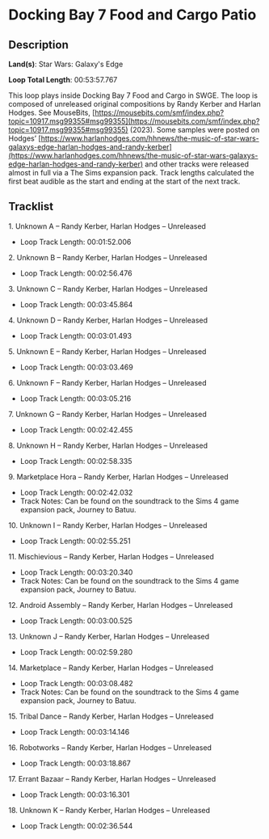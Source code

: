 # Docking Bay 7 Food and Cargo Patio

## Description

**Land(s)**: Star Wars: Galaxy's Edge

**Loop Total Length**: 00:53:57.767

This loop plays inside Docking Bay 7 Food and Cargo in SWGE. The loop is composed of unreleased original compositions by Randy Kerber and Harlan Hodges. See MouseBits, [https://mousebits.com/smf/index.php?topic=10917.msg99355#msg99355](https://mousebits.com/smf/index.php?topic=10917.msg99355#msg99355) (2023). Some samples were posted on Hodges’ [https://www.harlanhodges.com/hhnews/the-music-of-star-wars-galaxys-edge-harlan-hodges-and-randy-kerber](https://www.harlanhodges.com/hhnews/the-music-of-star-wars-galaxys-edge-harlan-hodges-and-randy-kerber) and other tracks were released almost in full via a The Sims expansion pack. Track lengths calculated the first beat audible as the start and ending at the start of the next track.

## Tracklist

1\. Unknown A – Randy Kerber, Harlan Hodges – Unreleased

- Loop Track Length: 00:01:52.006

2\. Unknown B – Randy Kerber, Harlan Hodges – Unreleased

- Loop Track Length: 00:02:56.476

3\. Unknown C – Randy Kerber, Harlan Hodges – Unreleased

- Loop Track Length: 00:03:45.864

4\. Unknown D – Randy Kerber, Harlan Hodges – Unreleased

- Loop Track Length: 00:03:01.493

5\. Unknown E – Randy Kerber, Harlan Hodges – Unreleased

- Loop Track Length: 00:03:03.469

6\. Unknown F – Randy Kerber, Harlan Hodges – Unreleased

- Loop Track Length: 00:03:05.216

7\. Unknown G – Randy Kerber, Harlan Hodges – Unreleased

- Loop Track Length: 00:02:42.455

8\. Unknown H – Randy Kerber, Harlan Hodges – Unreleased

- Loop Track Length: 00:02:58.335

9\. Marketplace Hora – Randy Kerber, Harlan Hodges – Unreleased

- Loop Track Length: 00:02:42.032
- Track Notes: Can be found on the soundtrack to the Sims 4 game expansion pack, Journey to Batuu.

10\. Unknown I – Randy Kerber, Harlan Hodges – Unreleased

- Loop Track Length: 00:02:55.251

11\. Mischievious – Randy Kerber, Harlan Hodges – Unreleased

- Loop Track Length: 00:03:20.340
- Track Notes: Can be found on the soundtrack to the Sims 4 game expansion pack, Journey to Batuu.

12\. Android Assembly – Randy Kerber, Harlan Hodges – Unreleased

- Loop Track Length: 00:03:00.525

13\. Unknown J – Randy Kerber, Harlan Hodges – Unreleased

- Loop Track Length: 00:02:59.280

14\. Marketplace – Randy Kerber, Harlan Hodges – Unreleased

- Loop Track Length: 00:03:08.482
- Track Notes: Can be found on the soundtrack to the Sims 4 game expansion pack, Journey to Batuu.

15\. Tribal Dance – Randy Kerber, Harlan Hodges – Unreleased

- Loop Track Length: 00:03:14.146

16\. Robotworks – Randy Kerber, Harlan Hodges – Unreleased

- Loop Track Length: 00:03:18.867

17\. Errant Bazaar – Randy Kerber, Harlan Hodges – Unreleased

- Loop Track Length: 00:03:16.301

18\. Unknown K – Randy Kerber, Harlan Hodges – Unreleased

- Loop Track Length: 00:02:36.544
